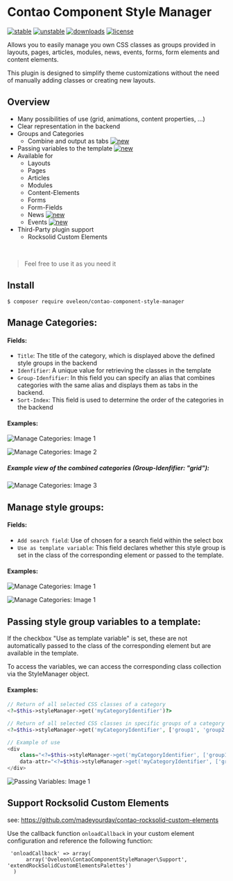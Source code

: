 # Contao Component Style Manager
[![stable](https://img.shields.io/badge/stable-master-%23D6AF23?style=flat-square)](https://github.com/oveleon/contao-component-style-manager/tree/master)
[![unstable](https://img.shields.io/badge/unstable-develop-F38041?style=flat-square)](https://github.com/oveleon/contao-component-style-manager/tree/develop)
[![downloads](https://img.shields.io/packagist/dt/oveleon/contao-component-style-manager?color=%230A7BBC&style=flat-square)](https://packagist.org/packages/oveleon/contao-component-style-manager)
[![license](https://img.shields.io/github/license/oveleon/contao-component-style-manager?style=flat-square)](https://github.com/oveleon/contao-component-style-manager/blob/master/LICENSE)

Allows you to easily manage you own CSS classes as groups provided in layouts, pages, articles, modules, news, events, forms, form elements and content elements.

This plugin is designed to simplify theme customizations without the need of manually adding classes or creating new layouts.

## Overview
- Many possibilities of use (grid, animations, content properties, ...)
- Clear representation in the backend
- Groups and Categories
    - Combine and output as tabs [![new](https://img.shields.io/badge/-new-brightgreen?style=flat-square)](#manage-categories)
- Passing variables to the template [![new](https://img.shields.io/badge/-new-brightgreen?style=flat-square)](#passing-style-group-variables-to-a-template)
- Available for
    - Layouts
    - Pages
    - Articles
    - Modules
    - Content-Elements
    - Forms
    - Form-Fields
    - News [![new](https://img.shields.io/badge/-new-brightgreen?style=flat-square)](#contao-component-style-manager)
    - Events [![new](https://img.shields.io/badge/-new-brightgreen?style=flat-square)](#contao-component-style-manager)
- Third-Party plugin support
    - Rocksolid Custom Elements 

<br/>

> Feel free to use it as you need it


## Install
```
$ composer require oveleon/contao-component-style-manager
```

## Manage Categories:
#### Fields:
- `Title`: The title of the category, which is displayed above the defined style groups in the backend
- `Idenfifier`: A unique value for retrieving the classes in the template
- `Group-Idenfifier`: In this field you can specify an alias that combines categories with the same alias and displays them as tabs in the backend.
- `Sort-Index`: This field is used to determine the order of the categories in the backend

#### Examples:
![Manage Categories: Image 1](https://www.oveleon.de/share/github-assets/contao-component-style-manager/2.0/categorie-edit.png)

![Manage Categories: Image 2](https://www.oveleon.de/share/github-assets/contao-component-style-manager/2.0/categories.png)

##### Example view of the combined categories (Group-Idenfifier: "grid"):
![Manage Categories: Image 3](https://www.oveleon.de/share/github-assets/contao-component-style-manager/2.0/user-grid.png)

## Manage style groups:
#### Fields:
- `Add search field`: Use of chosen for a search field within the select box
- `Use as template variable`: This field declares whether this style group is set in the class of the corresponding element or passed to the template.

#### Examples:
![Manage Categories: Image 1](https://www.oveleon.de/share/github-assets/contao-component-style-manager/2.0/style-groups-edit.png)

![Manage Categories: Image 1](https://www.oveleon.de/share/github-assets/contao-component-style-manager/2.0/style-groups-list.png)

## Passing style group variables to a template:
If the checkbox "Use as template variable" is set, these are not automatically passed to the class of the corresponding element but are available in the template.

To access the variables, we can access the corresponding class collection via the StyleManager object.

#### Examples:
```php
// Return of all selected CSS classes of a category
<?=$this->styleManager->get('myCategoryIdentifier')?>

// Return of all selected CSS classes in specific groups of a category
<?=$this->styleManager->get('myCategoryIdentifier', ['group1', 'group2'])?>

// Example of use
<div 
    class="<?=$this->styleManager->get('myCategoryIdentifier', ['group1'])?>" 
    data-attr="<?=$this->styleManager->get('myCategoryIdentifier', ['group2'])?>">
</div>
```

![Passing Variables: Image 1](https://www.oveleon.de/share/github-assets/contao-component-style-manager/2.0/template-var-list.png)

## Support Rocksolid Custom Elements
see: https://github.com/madeyourday/contao-rocksolid-custom-elements

Use the callback function `onloadCallback` in your custom element configuration and reference the following function:
```
 'onloadCallback' => array(
      array('Oveleon\ContaoComponentStyleManager\Support', 'extendRockSolidCustomElementsPalettes')
  )
```
